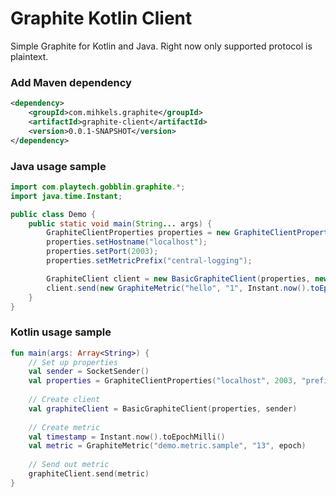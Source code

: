 # Graphite Kotlin Client

Simple Graphite for Kotlin and Java. Right now only supported protocol is plaintext. 

### Add Maven dependency

```xml
<dependency>
    <groupId>com.mihkels.graphite</groupId>
    <artifactId>graphite-client</artifactId>
    <version>0.0.1-SNAPSHOT</version>
</dependency>
```

### Java usage sample

```java
import com.playtech.gobblin.graphite.*;
import java.time.Instant;

public class Demo {
    public static void main(String... args) {
        GraphiteClientProperties properties = new GraphiteClientProperties();
        properties.setHostname("localhost");
        properties.setPort(2003);
        properties.setMetricPrefix("central-logging");

        GraphiteClient client = new BasicGraphiteClient(properties, new SocketSender());
        client.send(new GraphiteMetric("hello", "1", Instant.now().toEpochMilli()));
    }
}
```

### Kotlin  usage sample 

```kotlin
fun main(args: Array<String>) {
    // Set up properties
    val sender = SocketSender()
    val properties = GraphiteClientProperties("localhost", 2003, "prefix")
    
    // Create client 
    val graphiteClient = BasicGraphiteClient(properties, sender)
    
    // Create metric 
    val timestamp = Instant.now().toEpochMilli()
    val metric = GraphiteMetric("demo.metric.sample", "13", epoch)
    
    // Send out metric
    graphiteClient.send(metric)
}
```